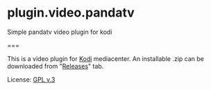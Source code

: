 # plugin.video.pandatv
Simple pandatv video plugin for kodi

===

This is a video plugin for [Kodi](http://kodi.tv) mediacenter.
An installable .zip can be downloaded from "[Releases](https://github.com/leeeboo/plugin.video.zhanqi/releases)" tab.

License: [GPL v.3](http://www.gnu.org/copyleft/gpl.html)
